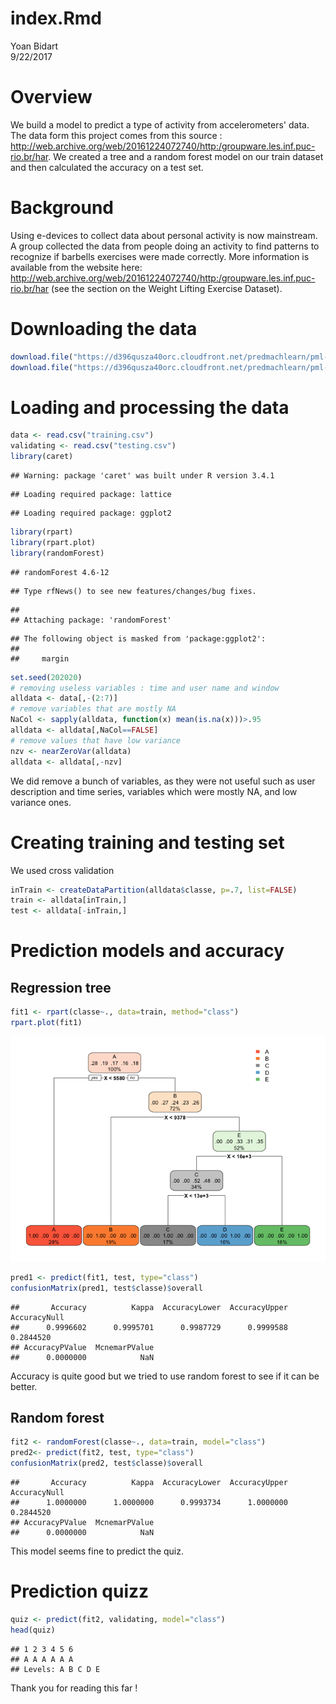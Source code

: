 # index.Rmd
Yoan Bidart  
9/22/2017  



# Overview
We build a model to predict a type of activity from accelerometers' data. The data form this project comes from this source :  http://web.archive.org/web/20161224072740/http:/groupware.les.inf.puc-rio.br/har. We created a tree and a random forest model on our train dataset and then calculated the accuracy on a test set. 

# Background 
Using e-devices to collect data about personal activity is now mainstream. A group collected the data from people doing an activity to find patterns to recognize if barbells exercises were made correctly. More information is available from the website here: http://web.archive.org/web/20161224072740/http:/groupware.les.inf.puc-rio.br/har (see the section on the Weight Lifting Exercise Dataset).

# Downloading the data

```r
download.file("https://d396qusza40orc.cloudfront.net/predmachlearn/pml-training.csv", "training.csv")
download.file("https://d396qusza40orc.cloudfront.net/predmachlearn/pml-testing.csv", "testing.csv")
```

# Loading and processing the data

```r
data <- read.csv("training.csv")
validating <- read.csv("testing.csv")
library(caret)
```

```
## Warning: package 'caret' was built under R version 3.4.1
```

```
## Loading required package: lattice
```

```
## Loading required package: ggplot2
```

```r
library(rpart)
library(rpart.plot)
library(randomForest)
```

```
## randomForest 4.6-12
```

```
## Type rfNews() to see new features/changes/bug fixes.
```

```
## 
## Attaching package: 'randomForest'
```

```
## The following object is masked from 'package:ggplot2':
## 
##     margin
```

```r
set.seed(202020)
# removing useless variables : time and user name and window
alldata <- data[,-(2:7)]
# remove variables that are mostly NA
NaCol <- sapply(alldata, function(x) mean(is.na(x)))>.95
alldata <- alldata[,NaCol==FALSE]
# remove values that have low variance
nzv <- nearZeroVar(alldata)
alldata <- alldata[,-nzv]
```
We did remove a bunch of variables, as they were not useful such as user description and time series, variables which were mostly NA, and low variance ones. 

# Creating training and testing set 
We used cross validation

```r
inTrain <- createDataPartition(alldata$classe, p=.7, list=FALSE)
train <- alldata[inTrain,]
test <- alldata[-inTrain,]
```

# Prediction models and accuracy

## Regression tree

```r
fit1 <- rpart(classe~., data=train, method="class")
rpart.plot(fit1)
```

![](index_files/figure-html/unnamed-chunk-4-1.png)<!-- -->

```r
pred1 <- predict(fit1, test, type="class")
confusionMatrix(pred1, test$classe)$overall
```

```
##       Accuracy          Kappa  AccuracyLower  AccuracyUpper   AccuracyNull 
##      0.9996602      0.9995701      0.9987729      0.9999588      0.2844520 
## AccuracyPValue  McnemarPValue 
##      0.0000000            NaN
```
Accuracy is quite good but we tried to use random forest to see if it can be better.

## Random forest

```r
fit2 <- randomForest(classe~., data=train, model="class")
pred2<- predict(fit2, test, type="class")
confusionMatrix(pred2, test$classe)$overall
```

```
##       Accuracy          Kappa  AccuracyLower  AccuracyUpper   AccuracyNull 
##      1.0000000      1.0000000      0.9993734      1.0000000      0.2844520 
## AccuracyPValue  McnemarPValue 
##      0.0000000            NaN
```
This model seems fine to predict the quiz.

# Prediction quizz

```r
quiz <- predict(fit2, validating, model="class")
head(quiz)
```

```
## 1 2 3 4 5 6 
## A A A A A A 
## Levels: A B C D E
```
Thank you for reading this far !
